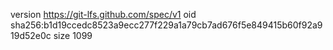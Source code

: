 version https://git-lfs.github.com/spec/v1
oid sha256:b1d19ccedc8523a9ecc277f229a1a79cb7ad676f5e849415b60f92a919d52e0c
size 1099
